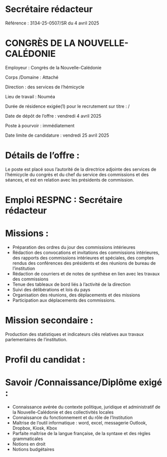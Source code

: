 # Secrétaire rédacteur

Référence : 3134-25-0507/SR du 4 avril 2025

# CONGRÈS DE LA NOUVELLE-CALÉDONIE

Employeur : Congrès de la Nouvelle-Calédonie

Corps /Domaine : Attaché

Direction : des services de l’hémicycle

Lieu de travail : Nouméa

Durée de résidence exigée(1) pour le recrutement sur titre : /

Date de dépôt de l’offre : vendredi 4 avril 2025

Poste à pourvoir : immédiatement

Date limite de candidature : vendredi 25 avril 2025

# Détails de l’offre :

Le poste est placé sous l’autorité de la directrice adjointe des services de l’hémicycle du congrès et du chef du service des commissions et des séances, et est en relation avec les présidents de commission.

# Emploi RESPNC : Secrétaire rédacteur

# Missions :

- Préparation des ordres du jour des commissions intérieures
- Rédaction des convocations et invitations des commissions intérieures, des rapports des commissions intérieures et spéciales, des comptes rendus des conférences des présidents et des réunions de bureau de l’institution
- Rédaction de courriers et de notes de synthèse en lien avec les travaux des commissions
- Tenue des tableaux de bord liés à l’activité de la direction
- Suivi des délibérations et lois du pays
- Organisation des réunions, des déplacements et des missions
- Participation aux déplacements des commissions.

# Mission secondaire :

Production des statistiques et indicateurs clés relatives aux travaux parlementaires de l’institution.

# Profil du candidat :

# Savoir /Connaissance/Diplôme exigé :

- Connaissance avérée du contexte politique, juridique et administratif de la Nouvelle-Calédonie et des collectivités locales
- Connaissance du fonctionnement et du rôle de l’Institution
- Maîtrise de l’outil informatique : word, excel, messagerie Outlook, Dropbox, Kiosk, Kbox
- Parfaite maîtrise de la langue française, de la syntaxe et des règles grammaticales
- Notions en droit
- Notions budgétaires